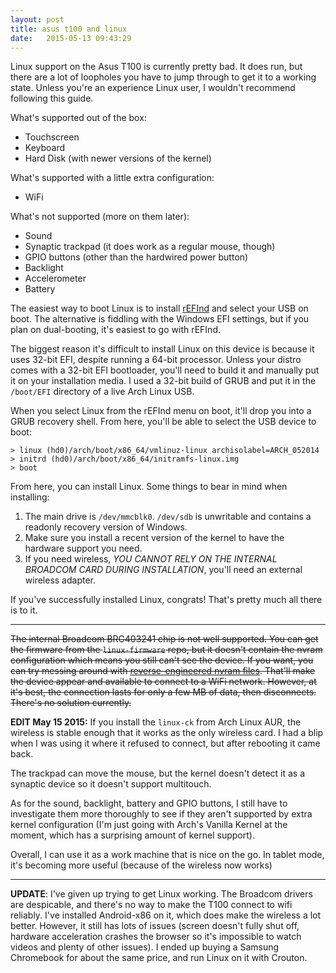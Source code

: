 ```yaml
---
layout: post
title: asus t100 and linux
date:   2015-05-13 09:43:29
---
```


Linux support on the Asus T100 is currently pretty bad. It does run, but there are a lot of loopholes you have to jump through to get it to a working state. Unless you're an experience Linux user, I wouldn't recommend following this guide.

What's supported out of the box:
- Touchscreen
- Keyboard
- Hard Disk (with newer versions of the kernel)

What's supported with a little extra configuration:
- WiFi

What's not supported (more on them later):
- Sound
- Synaptic trackpad (it does work as a regular mouse, though)
- GPIO buttons (other than the hardwired power button)
- Backlight
- Accelerometer
- Battery

The easiest way to boot Linux is to install [rEFInd](www.rodsbooks.com/refind) and select your USB on boot. The alternative is fiddling with the Windows EFI settings, but if you plan on dual-booting, it's easiest to go with rEFInd.

The biggest reason it's difficult to install Linux on this device is because it uses 32-bit EFI, despite running a 64-bit processor. Unless your distro comes with a 32-bit EFI bootloader, you'll need to build it and manually put it on your installation media. I used a 32-bit build of GRUB and put it in the `/boot/EFI` directory of a live Arch Linux USB.

When you select Linux from the rEFInd menu on boot, it'll drop you into a GRUB recovery shell. From here, you'll be able to select the USB device to boot:

    > linux (hd0)/arch/boot/x86_64/vmlinuz-linux archisolabel=ARCH_052014
    > initrd (hd0)/arch/boot/x86_64/initramfs-linux.img
    > boot

From here, you can install Linux. Some things to bear in mind when installing:

1. The main drive is `/dev/mmcblk0`. `/dev/sdb` is unwritable and contains a readonly recovery version of Windows.
2. Make sure you install a recent version of the kernel to have the hardware support you need.
3. If you need wireless, *YOU CANNOT RELY ON THE INTERNAL BROADCOM CARD DURING INSTALLATION*, you'll need an external wireless adapter.

If you've successfully installed Linux, congrats! That's pretty much all there is to it.

---

<strike>The internal Broadcom BRC403241 chip is not well supported. You can get the firmware from the `linux-firmware` repo, but it doesn't contain the nvram configuration which means you still can't see the device. If you want, you can try messing around with [reverse-engineered nvram files](www.github.com/jfwells/linux-asus-t100ta). That'll make the device appear and available to connect to a WiFi network. However, at it's best, the connection lasts for only a few MB of data, then disconnects. There's no solution currently.</strike>

**EDIT May 15 2015:** If you install the `linux-ck` from Arch Linux AUR, the wireless is stable enough that it works as the only wireless card. I had a blip when I was using it where it refused to connect, but after rebooting it came back.

The trackpad can move the mouse, but the kernel doesn't detect it as a synaptic device so it doesn't support multitouch.

As for the sound, backlight, battery and GPIO buttons, I still have to investigate them more thoroughly to see if they aren't supported by extra kernel configuration (I'm just going with Arch's Vanilla Kernel at the moment, which has a surprising amount of kernel support).

Overall, I can use it as a work machine that is nice on the go. In tablet mode, it's becoming more useful (because of the wireless now works)

---

**UPDATE**: I've given up trying to get Linux working. The Broadcom drivers are despicable, and there's no way to make the T100 connect to wifi reliably. I've installed Android-x86 on it, which does make the wireless a lot better. However, it still has lots of issues (screen doesn't fully shut off, hardware acceleration crashes the browser so it's impossible to watch videos and plenty of other issues). I ended up buying a Samsung Chromebook for about the same price, and run Linux on it with Crouton.
